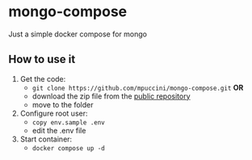 # mongo-compose
Just a simple docker compose for mongo

## How to use it

1. Get the code:  
    - `git clone https://github.com/mpuccini/mongo-compose.git` **OR** 
    - download the zip file from the [public repository](https://github.com/mpuccini/mongo-compose) 
    - move to the folder
2. Configure root user:  
    - `copy env.sample .env` 
    - edit the .env file   
3. Start container:  
    - `docker compose up -d` 
